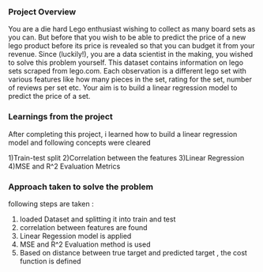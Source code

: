 ### Project Overview

 You are a die hard Lego enthusiast wishing to collect as many board sets as you can. But before that you wish to be able to predict the price of a new lego product before its price is revealed so that you can budget it from your revenue. Since (luckily!), you are a data scientist in the making, you wished to solve this problem yourself. This dataset contains information on lego sets scraped from lego.com. Each observation is a different lego set with various features like how many pieces in the set, rating for the set, number of reviews per set etc. Your aim is to build a linear regression model to predict the price of a set.




### Learnings from the project

 After completing this project, i learned  how to build a linear regression model and following concepts were cleared

1)Train-test split
2)Correlation between the features
3)Linear Regression
4)MSE and R^2 Evaluation Metrics


### Approach taken to solve the problem

 following steps are taken :
1) loaded Dataset and splitting it into train and test
2) correlation between features are found
3)  Linear Regession model is applied
4)  MSE and R^2 Evaluation method is used
5)  Based on distance between true target and predicted target  , the cost function is defined


